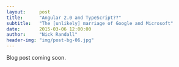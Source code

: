 ```yaml
---
layout:     post
title:      "Angular 2.0 and TypeScript??"
subtitle:   "The [unlikely] marriage of Google and Microsoft"
date:       2015-03-06 12:00:00
author:     "Nick Randall"
header-img: "img/post-bg-06.jpg"
---
```


Blog post coming soon.
